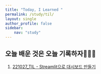 ```yaml
---
title: "Today, I Learned "
permalink: /study/til/
layout: single
author_profile: false
sidebar:
    nav: "study"
---
```

 
## 오늘 배운 것은 오늘 기록하자👩🏻‍💻

1. [221027_TIL - Streamlit으로 대시보드 만들기](https://j-jae0.github.io/study/til/20221027/)

